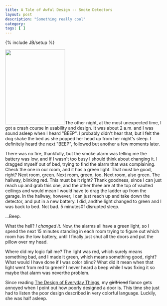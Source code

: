 ```yaml
---
title: A Tale of Awful Design -- Smoke Detectors
layout: post
description: "Something really cool"
category:
tags: [ ] 
---
```

{% include JB/setup %}



<a href="http://www.flickr.com/photos/cayusa/2457929763/"><img class="alignright" title="smoke detector" src="http://farm3.static.flickr.com/2173/2457929763_eb15338f2b_m.jpg" alt="" width="192" height="240" /></a>The other night, at the most unexpected time, I got a crash course in usability and design. It was about 2 a.m. and I was sound asleep when I heard "BEEP". I probably didn't hear that, but I felt the dog shake the bed as she popped her head up from her night's sleep. I definitely heard the next "BEEP", followed but another a few moments later.

There was no fire, thankfully, but the smoke alarm was telling me the battery was low, and if I wasn't too busy I should think about changing it. I dragged myself out of bed, trying to find the alarm that was complaining. Check the one in our room, and it has a green light. That must be good, right? Next room, green. Next room, green, too. Next room, also green. The hallway, blinking red. This must be it right? Thank goodness, since I can just reach up and grab this one, and the other three are at the top of vaulted ceilings and would mean I would have to drag the ladder up from the garage. In the hallway, however, I can just reach up and take down the detector, and put in a new battery. I did, andthe light changed to green and I was back to bed. Not bad. 5 minutes0f disrupted sleep.

...Beep.

What the hell? <em>I changed it</em>. Now, the alarms all have a green light, so I spend the next 15 minutes standing in each room trying to figure out which room has the low battery, until I finally just shut all the doors and put the pillow over my head.

Where did my logic fail me? The light was red, which surely means something bad, and I made it green, which means something good, right?What would I have done if I was color blind? What did it mean when that light went from red to green? I never heard a beep while I was fixing it so maybe that alarm was neverthe problem.

Since reading <span style="text-decoration: underline;"><a href="http://amazon.com/dp/0465067107" title="Amazon.com: The Design of Everyday Things: Donald A. Norman: Books">The Design of Everyday Things</a></span>, my <span style="text-decoration: line-through;">girlfriend</span> fiance gets annoyed when I point out how poorly designed a door is. This time she just had to listen the poor design described in very colorful language. Luckily, she was half asleep.
